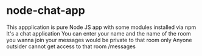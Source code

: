 # node-chat-app
This appplication is pure Node JS app with some modules installed via npm
It's a chat application
You can enter your name and the name of the room you wanna join
your messages would be private to that room only
Anyone outsider cannot get access to that room /messages
